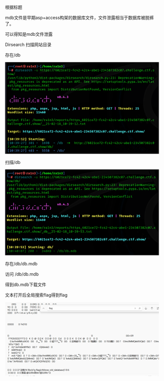 根据标题

mdb文件是早期asp+access构架的数据库文件，文件泄露相当于数据库被脱裤了。

 

可以得知是mdb文件泄露

 

 

Dirsearch 扫描网站目录

存在/db

![image-20250309094210555](./assets/image-20250309094210555.png)

扫描/db

![image-20250309094214662](./assets/image-20250309094214662.png)

存在/db/db.mdb

 

访问 /db/db.mdb

得到db.mdb下载文件

文本打开后全局搜索flag得到flag

![image-20250309094224916](./assets/image-20250309094224916.png)